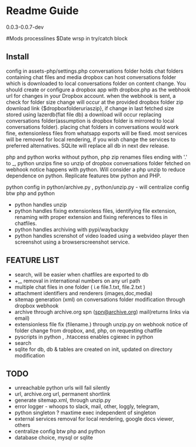 # Readme Guide
0.0.3-0.0.7-dev

#Mods
processlines $Date wrsp in try/catch block

## Install
config in assets-php/settings.php
conversations folder holds chat folders containing chat files and media
dropbox can host conversations folder which is downloaded to local conversations folder on content change. You should create or configure a dropbox app with dropbox.php as the webhook url for changes in your Dropbox account. when the webhook is sent, a check for folder size change will occur at the provided dropbox folder zip download link {$dropboxfolderuriaszip}, if change in last fetched size stored using lazerdb(flat file db) a download will occur replacing conversations folder(assumption is dropbox folder is mirrored to local conversations folder).
placing chat folders in conversations would work fine, extensionless files from whatsapp exports will be fixed.
most services will be removed for local rendering, if you wish change the services to preferred alternatives. SQLite will replace all db in next dev release.


php and python
works without python, php zip renames files ending with '.' to _, python unzips fine so unzip of dropbox conversations folder fetched on webhook notice happens with python. Will consider a php unzip to reduce dependence on python.
Replicate features btw python and PHP.


python config in python/archive.py , python/unzip.py - will centralize config btw php and python
- python handles unzip
- python handles fixing extensionless files, identifying file extension, renaming with proper extension and fixing references to files in chatfiles.
- python handles archiving with pypi/waybackpy
- python handles screnshot of video loaded using a webvideo player then screenshot using a browserscreenshot service.

## FEATURE LIST
- search, will be easier when chatfiles are exported to db
-  \+,_ removal in international numbers on any url path
-  multiple chat files in one folder ( i.e file.1.txt, file.2.txt )
-  attachment identifiers and renderers (images,doc,media)
-  sitemap generation (xml) on conversations folder modification through dropbox webhook
-  archive through archive.org spn (spn@archive.org) mail(returns links via email)
-  extensionless file fix (filename.) through unzip.py on webhook notice of folder change from dropbox, and, php, on requesting chatfile
-  pyscripts in python , .htaccess enables cgiexec in python
-  search
-  sqlite for db, db & tables are created on init, updated on directory modification
  
## TODO
-  unreachable python urls will fail silently
- url, archive.org url, permanent shortlink
-  generate sitemap.xml, through unzip.py
-  error logger - whoops to slack, mail, other, loggly, telegram,
-  python singleton ? maxtime exec independent of singleton
-  external services removal for local rendering, google docs viewer, others
-  centralize config btw php and python
-  database choice, mysql or sqlite